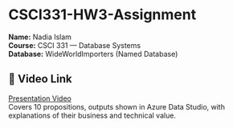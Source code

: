 # CSCI331-HW3-Assignment

**Name:** Nadia Islam  
**Course:** CSCI 331 — Database Systems  
**Database:** WideWorldImporters (Named Database) 

## 🎥 Video Link
[Presentation Video](https://drive.google.com/file/d/1sFC4UM_dJh1Qj6QjHgJ5Wy4Oku82z9Jt/view?usp=sharing)  
Covers 10 propositions, outputs shown in Azure Data Studio, with explanations of their business and technical value.
